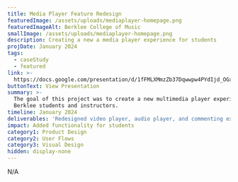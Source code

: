 ```yaml
---
title: Media Player Feature Redesign
featuredImage: /assets/uploads/mediaplayer-homepage.png
featuredImageAlt: Berklee College of Music
smallImage: /assets/uploads/mediaplayer-homepage.png
description: Creating a new a media player experience for students
projDate: January 2024
tags:
  - caseStudy
  - featured
link: >-
  https://docs.google.com/presentation/d/1fFMLXMmzZb37Dqwwpw4PYdIjd_OGx5FmowyMqflZGQI/edit?usp=sharing
buttonText: View Presentation
summary: >-
  The goal of this project was to create a new multimedia player experience for
  Berklee students and instructors.
timeline: January 2024
deliverables: 'Redesigned video player, audio player, and commenting experience'
impact: Added functionality for students
category1: Product Design
category2: User Flows
category3: Visual Design
hidden: display-none
---
```

N/A

